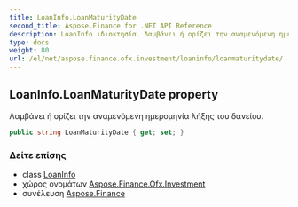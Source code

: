 ```yaml
---
title: LoanInfo.LoanMaturityDate
second_title: Aspose.Finance for .NET API Reference
description: LoanInfo ιδιοκτησία. Λαμβάνει ή ορίζει την αναμενόμενη ημερομηνία λήξης του δανείου.
type: docs
weight: 80
url: /el/net/aspose.finance.ofx.investment/loaninfo/loanmaturitydate/
---
```

## LoanInfo.LoanMaturityDate property

Λαμβάνει ή ορίζει την αναμενόμενη ημερομηνία λήξης του δανείου.

```csharp
public string LoanMaturityDate { get; set; }
```

### Δείτε επίσης

* class [LoanInfo](../)
* χώρος ονομάτων [Aspose.Finance.Ofx.Investment](../../loaninfo/)
* συνέλευση [Aspose.Finance](../../../)


